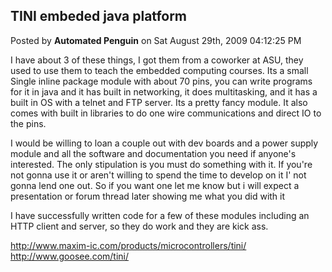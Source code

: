 ## TINI embeded java platform
Posted by **Automated Penguin** on Sat August 29th, 2009 04:12:25 PM

I have about 3 of these things, I got them from a coworker at ASU, they used to use them to teach the embedded computing courses. Its a small Single inline package module with about 70 pins, you can write programs for it in java and it has built in networking, it does multitasking, and it has a built in OS with a telnet and FTP server. Its a pretty fancy module. It also comes with built in libraries to do one wire communications and direct IO to the pins. 

I would be willing to loan a couple out with dev boards and a power supply module and all the software and documentation you need if anyone's interested. The only stipulation is you must do something with it. If you're not gonna use it or aren't willing to spend the time to develop on it I' not gonna lend one out. So if you want one let me know but i will expect a presentation or forum thread later showing me what you did with it

I have successfully written code for a few of these modules including an HTTP client and server, so they do work and they are kick ass.

<!-- m --><a class="postlink" href="http://www.maxim-ic.com/products/microcontrollers/tini/">http://www.maxim-ic.com/products/microcontrollers/tini/</a><!-- m -->
<!-- m --><a class="postlink" href="http://www.goosee.com/tini/">http://www.goosee.com/tini/</a><!-- m -->
